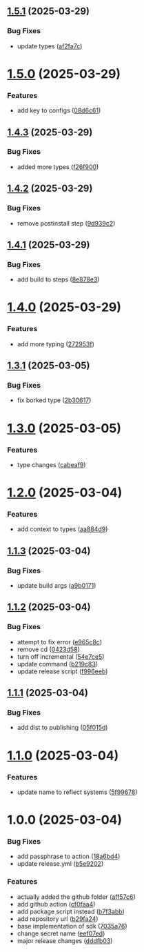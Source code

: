 ## [1.5.1](https://github.com/Una-Ecom/plugin-sdk/compare/v1.5.0...v1.5.1) (2025-03-29)


### Bug Fixes

* update types ([af2fa7c](https://github.com/Una-Ecom/plugin-sdk/commit/af2fa7ca30cc638ca757b8416e7d860c15ce24c4))

# [1.5.0](https://github.com/Una-Ecom/plugin-sdk/compare/v1.4.3...v1.5.0) (2025-03-29)


### Features

* add key to configs ([08d6c61](https://github.com/Una-Ecom/plugin-sdk/commit/08d6c61f67525c9eb663751dd22f5964106cf073))

## [1.4.3](https://github.com/Una-Ecom/plugin-sdk/compare/v1.4.2...v1.4.3) (2025-03-29)


### Bug Fixes

* added more types ([f26f900](https://github.com/Una-Ecom/plugin-sdk/commit/f26f900aa33687fa709a712a5f464dc76b30effb))

## [1.4.2](https://github.com/Una-Ecom/plugin-sdk/compare/v1.4.1...v1.4.2) (2025-03-29)


### Bug Fixes

* remove postinstall step ([9d939c2](https://github.com/Una-Ecom/plugin-sdk/commit/9d939c2808860f76128d5f561708c2a84d634ff8))

## [1.4.1](https://github.com/Una-Ecom/plugin-sdk/compare/v1.4.0...v1.4.1) (2025-03-29)


### Bug Fixes

* add build to steps ([8e878e3](https://github.com/Una-Ecom/plugin-sdk/commit/8e878e3f5b07f5ad227c5eb2e83ebce8bc8f1bfb))

# [1.4.0](https://github.com/Una-Ecom/plugin-sdk/compare/v1.3.1...v1.4.0) (2025-03-29)


### Features

* add more typing ([272953f](https://github.com/Una-Ecom/plugin-sdk/commit/272953fef12aac4005a35c97eb6fc510693fa848))

## [1.3.1](https://github.com/Una-Ecom/plugin-sdk/compare/v1.3.0...v1.3.1) (2025-03-05)


### Bug Fixes

* fix borked type ([2b30617](https://github.com/Una-Ecom/plugin-sdk/commit/2b306177fb562e5562eb772dd399fbfdf6068e4f))

# [1.3.0](https://github.com/Una-Ecom/plugin-sdk/compare/v1.2.0...v1.3.0) (2025-03-05)


### Features

* type changes ([cabeaf9](https://github.com/Una-Ecom/plugin-sdk/commit/cabeaf955b28d149ee23c8fc678ebf82b206534a))

# [1.2.0](https://github.com/Una-Ecom/plugin-sdk/compare/v1.1.3...v1.2.0) (2025-03-04)


### Features

* add context to types ([aa884d9](https://github.com/Una-Ecom/plugin-sdk/commit/aa884d9509722ee974ca1d487e80bb6f4d876721))

## [1.1.3](https://github.com/Una-Ecom/plugin-sdk/compare/v1.1.2...v1.1.3) (2025-03-04)


### Bug Fixes

* update build args ([a9b0171](https://github.com/Una-Ecom/plugin-sdk/commit/a9b0171187ec5d325f003d379fef4518a98f45e0))

## [1.1.2](https://github.com/Una-Ecom/plugin-sdk/compare/v1.1.1...v1.1.2) (2025-03-04)


### Bug Fixes

* attempt to fix error ([e965c8c](https://github.com/Una-Ecom/plugin-sdk/commit/e965c8c7bfc4050942234627de8c41f5567b6435))
* remove cd ([0423d58](https://github.com/Una-Ecom/plugin-sdk/commit/0423d580ad73efff5c587060687a92e3ef73b15a))
* turn off incremental ([54e7ce5](https://github.com/Una-Ecom/plugin-sdk/commit/54e7ce50a3794aaede1428825420a951cd605b61))
* update command ([b219c83](https://github.com/Una-Ecom/plugin-sdk/commit/b219c83e342a0e20cc8a57f38f81b7223f2b52b6))
* update release script ([f996eeb](https://github.com/Una-Ecom/plugin-sdk/commit/f996eebefb6b4a24400f8163287a74a7eb920a60))

## [1.1.1](https://github.com/Una-Ecom/plugin-sdk/compare/v1.1.0...v1.1.1) (2025-03-04)


### Bug Fixes

* add dist to publishing ([05f015d](https://github.com/Una-Ecom/plugin-sdk/commit/05f015d1e852d93fd34ffb030ecf518bb59b2be2))

# [1.1.0](https://github.com/Una-Ecom/plugin-sdk/compare/v1.0.0...v1.1.0) (2025-03-04)


### Features

* update name to reflect systems ([5f99678](https://github.com/Una-Ecom/plugin-sdk/commit/5f99678c87977f2dcac588531d4ece66dd0e30ba))

# 1.0.0 (2025-03-04)


### Bug Fixes

* add passphrase to action ([18a6bd4](https://github.com/Una-Ecom/plugin-sdk/commit/18a6bd46e07cb59002a1f0d8c7e56865e3d768f1))
* update release.yml ([b5e9202](https://github.com/Una-Ecom/plugin-sdk/commit/b5e9202043be1883fefb645ed2ce4111d55c5233))


### Features

* actually added the github folder ([aff57c6](https://github.com/Una-Ecom/plugin-sdk/commit/aff57c67382359aadbe5cf98b2ad68655a23e79e))
* add github action ([cf0faa4](https://github.com/Una-Ecom/plugin-sdk/commit/cf0faa4aa4aef99c785c47a7c48e00dbc5899681))
* add package script instead ([b7f3abb](https://github.com/Una-Ecom/plugin-sdk/commit/b7f3abb8944cd49432b659b9a17fc23e4116b4ed))
* add repository url ([b29fa24](https://github.com/Una-Ecom/plugin-sdk/commit/b29fa2415250022e8896a29a69506acbb2e2528d))
* base implementation of sdk ([7035a76](https://github.com/Una-Ecom/plugin-sdk/commit/7035a7612067835dcd4ba1c008b2bab4a039d73b))
* change secret name ([eef07ed](https://github.com/Una-Ecom/plugin-sdk/commit/eef07ed0fad171b37b935644291810fecb28e133))
* major release changes ([dddfb03](https://github.com/Una-Ecom/plugin-sdk/commit/dddfb03506fbbe1f3c44a1cf9159e930cd3af50a))
